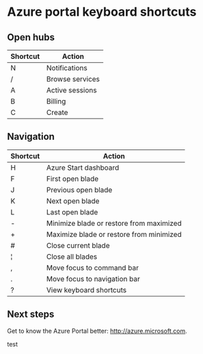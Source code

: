 <properties
   pageTitle="Azure portal keyboard shortcuts"
   description="This article will always be an up-to-date listing of the keyboard shortcuts that work throughout the Azure portal. Individual services might have their own specialized keyboard shortcuts."
   services="cloud-services"
   documentationCenter="dev-center-name"
   authors="curtand"
   manager="terrylan"
   editor=""/>

<tags
   ms.service="multiple"
   ms.devlang="NA"
   ms.topic="article"
   ms.tgt_pltfrm="NA"
   ms.workload="na"
   ms.date="05/28/2015"
   ms.author="curtand"/>

# Azure portal keyboard shortcuts

## Open hubs

| Shortcut | Action |
|--------|----------|
| N | Notifications |
| / | Browse services |
| A | Active sessions |
| B | Billing |
| C | Create |

## Navigation

| Shortcut | Action |
|--------|----------|
| H | Azure Start dashboard |
| F | First open blade |
| J | Previous open blade |
| K | Next open blade |
| L | Last open blade |
| - | Minimize blade or restore from maximized |
| + | Maximize blade or restore from minimized |
| # | Close current blade |
| ¦ | Close all blades |
| , | Move focus to command bar |
| . | Move focus to navigation bar |
| ? | View keyboard shortcuts |


## Next steps

Get to know the Azure Portal better: http://azure.microsoft.com.
 
test
